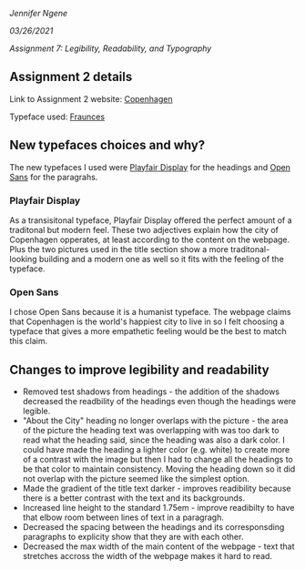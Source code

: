 *Jennifer Ngene*

*03/26/2021*

*Assignment 7: Legibility, Readability, and Typography*



## Assignment 2 details

Link to Assignment 2 website: [Copenhagen](https://amanshrestha.digitalscholar.rochester.edu/assignment02/index.html)

Typeface used: [Fraunces](https://fonts.google.com/specimen/Fraunces?preview.text_type=custom)



## New typefaces choices and why?

The new typefaces I used were [Playfair Display](https://fonts.google.com/specimen/Playfair+Display?preview.text_type=custom) for the headings and [Open Sans](https://fonts.google.com/specimen/Open+Sans?preview.text_type=custom) for the paragrahs. 

### Playfair Display

As a transisitonal typeface, Playfair Display offered the perfect amount of a traditonal but modern feel. These two adjectives explain how the city of Copenhagen opperates, at least according to the content on the webpage. Plus the two pictures used in the title section show a more traditonal-looking building and a modern one as well so it fits with the feeling of the typeface.

### Open Sans

I chose Open Sans because it is a humanist typeface. The webpage claims that Copenhagen is the world's happiest city to live in so I felt choosing a typeface that gives a more empathetic feeling would be the best to match this claim.



## Changes to improve legibility and readability

* Removed test shadows from headings - the addition of the shadows decreased the readbility of the headings even though the headings were legible.
* "About the City" heading no longer overlaps with the picture - the area of the picture the heading text was overlapping with was too dark to read what the heading said, since the heading was also a dark color. I could have made the heading a lighter color (e.g. white) to create more of a contrast with the image but then I had to change all the headings to be that color to maintain consistency. Moving the heading down so it did not overlap with the picture seemed like the simplest option.
* Made the gradient of the title text darker - improves readibility because there is a better contrast with the text and its backgrounds.
* Increased line height to the standard 1.75em - improve readibilty to have that elbow room between lines of text in a paragragh.
* Decreased the spacing between the headings and its corresponsding paragraphs to explicity show that they are with each other.
* Decreased the max width of the main content of the webpage - text that stretches accross the width of the webpage makes it hard to read.

